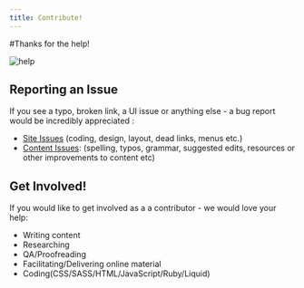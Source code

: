```yaml
---
title: Contribute!
---
```


#Thanks for the help!

![help](http://tiptoes.ca/wp-content/uploads/2015/03/nicubunu-Help-white1.png)

## Reporting an Issue

If you see a typo, broken link, a UI issue or anything else - a bug report would be incredibly appreciated :

*  [Site Issues](https://github.com/emmairwin/mozilla-community-edu/issues)  (coding, design, layout, dead links,  menus etc.)
*  [Content Issues](https://github.com/emmairwin/community_curriculum/issues): (spelling, typos, grammar, suggested edits, resources or other improvements to content etc)


## Get Involved!

If you would like to get involved as a a contributor  - we would love your help:

* Writing content
* Researching
* QA/Proofreading
* Facilitating/Delivering online material
* Coding(CSS/SASS/HTML/JavaScript/Ruby/Liquid)








